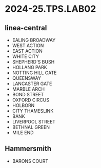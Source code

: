 # 2024-25.TPS.LAB02
## linea-central
- EALING BROADWAY
- WEST ACTION
- EAST ACTION
- WHITE CITY
- SHEPHERD'S BUSH
- HOLLANG PARK
- NOTTING HILL GATE
- QUEENSWAY
- LANCASTER GATE
- MARBLE ARCH
- BOND STREET
- OXFORD CIRCUS
- HOLBORN
- CITY THAMESLINK
- BANK
- LIVERPOOL STREET
- BETHNAL GREEN
- MILE END
## Hammersmith
- BARONS COURT
